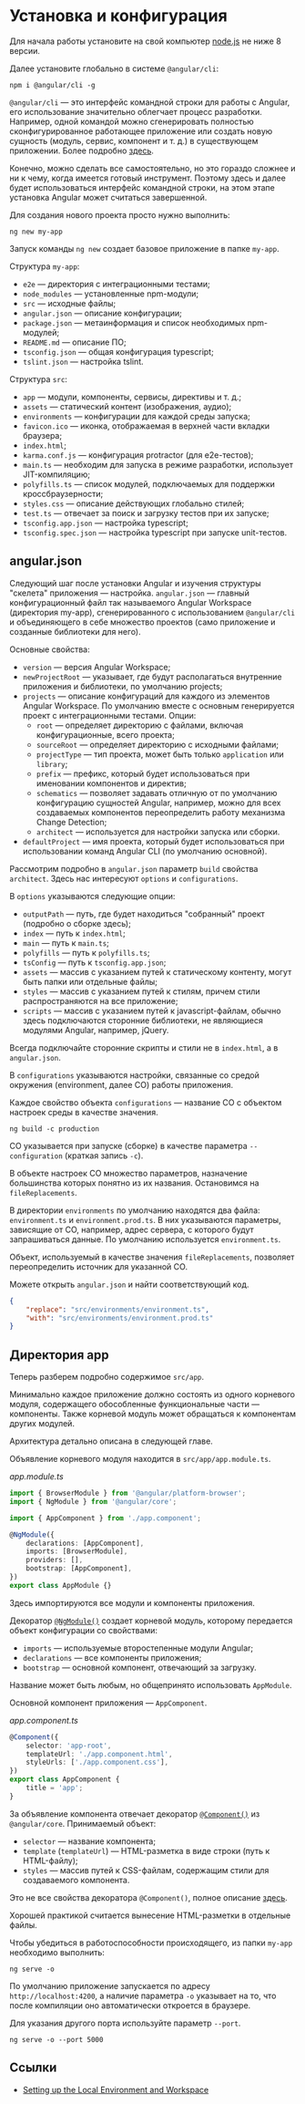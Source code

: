 # Установка и конфигурация

Для начала работы установите на свой компьютер [node.js](https://nodejs.org/en/) не ниже 8 версии.

Далее установите глобально в системе `@angular/cli`:

```
npm i @angular/cli -g
```

`@angular/cli` — это интерфейс командной строки для работы с Angular, его использование значительно облегчает процесс разработки. Например, одной командой можно сгенерировать полностью сконфигурированное работающее приложение или создать новую сущность (модуль, сервис, компонент и т. д.) в существующем приложении. Более подробно [здесь](angular-cli.md).

Конечно, можно сделать все самостоятельно, но это гораздо сложнее и ни к чему, когда имеется готовый инструмент. Поэтому здесь и далее будет использоваться интерфейс командной строки, на этом этапе установка Angular может считаться завершенной.

Для создания нового проекта просто нужно выполнить:

```
ng new my-app
```

Запуск команды `ng new` создает базовое приложение в папке `my-app`.

Структура `my-app`:

-   `e2e` — директория с интеграционными тестами;
-   `node_modules` — установленные npm-модули;
-   `src` — исходные файлы;
-   `angular.json` — описание конфигурации;
-   `package.json` — метаинформация и список необходимых npm-модулей;
-   `README.md` — описание ПО;
-   `tsconfig.json` — общая конфигурация typescript;
-   `tslint.json` — настройка tslint.

Структура `src`:

-   `app` — модули, компоненты, сервисы, директивы и т. д.;
-   `assets` — статический контент (изображения, аудио);
-   `environments` — конфигурации для каждой среды запуска;
-   `favicon.ico` — иконка, отображаемая в верхней части вкладки браузера;
-   `index.html`;
-   `karma.conf.js` — конфигурация protractor (для e2e-тестов);
-   `main.ts` — необходим для запуска в режиме разработки, использует JIT-компиляцию;
-   `polyfills.ts` — список модулей, подключаемых для поддержки кроссбраузерности;
-   `styles.css` — описание действующих глобально стилей;
-   `test.ts` — отвечает за поиск и загрузку тестов при их запуске;
-   `tsconfig.app.json` — настройка typescript;
-   `tsconfig.spec.json` — настройка typescript при запуске unit-тестов.

## angular.json

Следующий шаг после установки Angular и изучения структуры "скелета" приложения — настройка. `angular.json` — главный конфигурационный файл так называемого Angular Workspace (директория my-app), сгенерированного с использованием `@angular/cli` и объединяющего в себе множество проектов (само приложение и созданные библиотеки для него).

Основные свойства:

-   `version` — версия Angular Workspace;
-   `newProjectRoot` — указывает, где будут располагаться внутренние приложения и библиотеки, по умолчанию projects;
-   `projects` — описание конфигураций для каждого из элементов Angular Workspace. По умолчанию вместе с основным генерируется проект с интеграционными тестами. Опции:
    -   `root` — определяет директорию с файлами, включая конфигурационные, всего проекта;
    -   `sourceRoot` — определяет директорию с исходными файлами;
    -   `projectType` — тип проекта, может быть только `application` или `library`;
    -   `prefix` — префикс, который будет использоваться при именовании компонентов и директив;
    -   `schematics` — позволяет задавать отличную от по умолчанию конфигурацию сущностей Angular, например, можно для всех создаваемых компонентов переопределить работу механизма Change Detection;
    -   `architect` — используется для настройки запуска или сборки.
-   `defaultProject` — имя проекта, который будет использоваться при использовании команд Angular CLI (по умолчанию основной).

Рассмотрим подробно в `angular.json` параметр `build` свойства `architect`. Здесь нас интересуют `options` и `configurations`.

В `options` указываются следующие опции:

-   `outputPath` — путь, где будет находиться "собранный" проект (подробно о сборке здесь);
-   `index` — путь к `index.html`;
-   `main` — путь к `main.ts`;
-   `polyfills` — путь к `polyfills.ts`;
-   `tsConfig` — путь к `tsconfig.app.json`;
-   `assets` — массив с указанием путей к статическому контенту, могут быть папки или отдельные файлы;
-   `styles` — массив с указанием путей к стилям, причем стили распространяются на все приложение;
-   `scripts` — массив с указанием путей к javascript-файлам, обычно здесь подключаются сторонние библиотеки, не являющиеся модулями Angular, например, jQuery.

Всегда подключайте сторонние скрипты и стили не в `index.html`, а в `angular.json`.

В `configurations` указываются настройки, связанные со средой окружения (environment, далее СО) работы приложения.

Каждое свойство объекта `configurations` — название СО с объектом настроек среды в качестве значения.

```
ng build -c production
```

СО указывается при запуске (сборке) в качестве параметра `--configuration` (краткая запись `-c`).

В объекте настроек СО множество параметров, назначение большинства которых понятно из их названия. Остановимся на `fileReplacements`.

В директории `environments` по умолчанию находятся два файла: `environment.ts` и `environment.prod.ts`. В них указываются параметры, зависящие от СО, например, адрес сервера, с которого будут запрашиваться данные. По умолчанию используется `environment.ts`.

Объект, используемый в качестве значения `fileReplacements`, позволяет переопределить источник для указанной СО.

Можете открыть `angular.json` и найти соответствующий код.

```json
{
    "replace": "src/environments/environment.ts",
    "with": "src/environments/environment.prod.ts"
}
```

## Директория app

Теперь разберем подробно содержимое `src/app`.

Минимально каждое приложение должно состоять из одного корневого модуля, содержащего обособленные функциональные части — компоненты. Также корневой модуль может обращаться к компонентам других модулей.

Архитектура детально описана в следующей главе.

Объявление корневого модуля находится в `src/app/app.module.ts`.

_app.module.ts_

```ts
import { BrowserModule } from '@angular/platform-browser';
import { NgModule } from '@angular/core';

import { AppComponent } from './app.component';

@NgModule({
    declarations: [AppComponent],
    imports: [BrowserModule],
    providers: [],
    bootstrap: [AppComponent],
})
export class AppModule {}
```

Здесь импортируются все модули и компоненты приложения.

Декоратор [`@NgModule()`](https://angular.io/api/core/NgModule) создает корневой модуль, которому передается объект конфигурации со свойствами:

-   `imports` — используемые второстепенные модули Angular;
-   `declarations` — все компоненты приложения;
-   `bootstrap` — основной компонент, отвечающий за загрузку.

Название может быть любым, но общепринято использовать `AppModule`.

Основной компонент приложения — `AppComponent`.

_app.component.ts_

```ts
@Component({
    selector: 'app-root',
    templateUrl: './app.component.html',
    styleUrls: ['./app.component.css'],
})
export class AppComponent {
    title = 'app';
}
```

За объявление компонента отвечает декоратор [`@Component()`](https://angular.io/api/core/Component) из `@angular/core`. Принимаемый объект:

-   `selector` — название компонента;
-   `template` (`templateUrl`) — HTML-разметка в виде строки (путь к HTML-файлу);
-   `styles` — массив путей к CSS-файлам, содержащим стили для создаваемого компонента.

Это не все свойства декоратора `@Component()`, полное описание [здесь](angular-components.md).

Хорошей практикой считается вынесение HTML-разметки в отдельные файлы.

Чтобы убедиться в работоспособности происходящего, из папки `my-app` необходимо выполнить:

```
ng serve -o
```

По умолчанию приложение запускается по адресу `http://localhost:4200`, а наличие параметра `-o` указывает на то, что после компиляции оно автоматически откроется в браузере.

Для указания другого порта используйте параметр `--port`.

```
ng serve -o --port 5000
```

## Ссылки

-   [Setting up the Local Environment and Workspace](https://angular.io/guide/setup-local)
